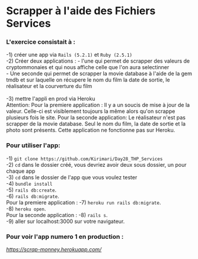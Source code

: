 # Scrapper à l'aide des Fichiers Services

<h3>L'exercice consistait à :</h3>

-1) créer une app via ```Rails (5.2.1)``` et ```Ruby (2.5.1)``` </br>
-2) Créer deux applications : 
      - l'une qui permet de scrapper des valeurs de cryptommonaies
    et qui nous affiche celle que l'on aura selectinner </br>
      - Une seconde qui permet de scrapper la movie database à l'aide de la gem tmdb et sur laquelle on récupere le nom du film
      la date de sortie, le réalisateur et la courverture du film </br>
 </br>
-3) mettre l'appli en prod via Heroku</br>
Attention: Pour la premiere application : Il y a un soucis de mise à jour de la valeur. Celle-ci est visiblement toujours la
même alors qu'on scrappe plusieurs fois le site.
           Pour la seconde application: Le réalisateur n'est pas scrapper de la movie database. Seul le nom du film, la date 
           de sortie et la photo sont présents. Cette application ne fonctionne pas sur Heroku. 

<h3>Pour utiliser l'app:</h3>

-1) ```git clone https://github.com/Kirimari/Day28_THP_Services```</br>
-2) ```cd``` dans le dossier créé, vous devriez avoir deux sous dossier, un pour chaque app</br>
-3) ```cd``` dans le dossier de l'app que vous voulez tester</br>
-4) ```bundle install```</br>
-5) ```rails db:create```.</br>
-6) ```rails db:migrate```.</br>
  Pour la premiere application : 
-7) ```heroku run rails db:migrate```.</br>
-8) ```heroku open```.</br>
  Pour la seconde application : 
-8) ```rails s```.</br>
-9)   aller sur localhost:3000 sur votre navigateur.</br>
  

<h3> Pour voir l'app numero 1 en production :</h3>

<i> https://scrap-monney.herokuapp.com/ </i>

